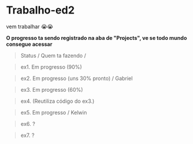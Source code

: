 # Trabalho-ed2

vem trabalhar 😭😭

**O progresso ta sendo registrado na aba de "Projects", ve se todo mundo consegue acessar**

>Status / Quem ta fazendo /

 >ex1. Em progresso (90%)
 
 >ex2. Em progresso (uns 30% pronto) / Gabriel
 
 >ex3. Em progresso (60%)
 
 >ex4. (Reutiliza código do ex3.)
 
 >ex5. Em progresso / Kelwin
 
 >ex6. ?

 >ex7. ?

